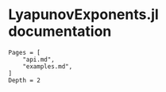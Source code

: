 # LyapunovExponents.jl documentation

```@contents
Pages = [
    "api.md",
    "examples.md",
]
Depth = 2
```
